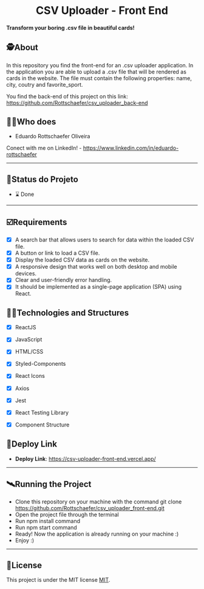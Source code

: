 <h1 align="center">
     CSV Uploader - Front End
</h1>

<h4 align="left">
    Transform your boring .csv file in beautiful cards!  
</h4>


##  🕵About

In this repository you find the front-end for an .csv uploader application. In the application you are able to upload a .csv file that will be rendered as cards in the website.
The file must contain the following properties: name, city, coutry and favorite_sport.

You find the back-end of this project on this link: https://github.com/Rottschaefer/csv_uploader_back-end


##  👩🏾Who does

- Eduardo Rottschaefer Oliveira

Conect with me on LinkedIn! - https://www.linkedin.com/in/eduardo-rottschaefer

---
##  🧭Status do Projeto

 - ⌛ Done

---

## ☑️Requirements

- [x] A search bar that allows users to search for data within the loaded CSV file.
- [x] A button or link to load a CSV file.
- [x] Display the loaded CSV data as cards on the website.
- [x] A responsive design that works well on both desktop and mobile devices.
- [x] Clear and user-friendly error handling.
- [x] It should be implemented as a single-page application (SPA) using React.

## 👨‍💻Technologies and Structures

- [x] ReactJS
- [x] JavaScript
- [x] HTML/CSS
- [x] Styled-Components
- [x] React Icons
- [x] Axios
- [x] Jest
- [x] React Testing Library
- [x] Component Structure




## 🔗Deploy Link

- **Deploy Link**: https://csv-uploader-front-end.vercel.app/


---


## 🛰Running the Project

- Clone this repository on your machine with the command git clone https://github.com/Rottschaefer/csv_uploader_front-end.git
- Open the project file through the terminal
- Run npm install command
- Run npm start command
- Ready! Now the application is already running on your machine :)
- Enjoy :)

---

## 📝License

This project is under the MIT license [MIT](./LICENSE).
